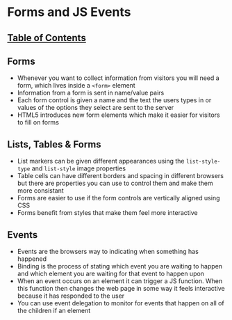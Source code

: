 # Forms and JS Events

## [Table of Contents](README.md)

## Forms

- Whenever you want to collect information from visitors you will need a form, which lives inside a `<form>` element
- Information from a form is sent in name/value pairs
- Each form control is given a name and the text the users types in or values of the options they select are sent to the server
- HTML5 introduces new form elements which make it easier for visitors to fill on forms

## Lists, Tables & Forms

- List markers can be given different appearances using the `list-style-type` and `list-style` image properties
- Table cells can have different borders and spacing in different browsers but there are properties you can use to control them and make them more consistant
- Forms are easier to use if the form controls are vertically aligned using CSS
- Forms benefit from styles that make them feel more interactive

## Events

- Events are the browsers way to indicating when something has happened
- Binding is the process of stating which event you are waiting to happen and which element you are waiting for that event to happen upon
- When an event occurs on an element it can trigger a JS function. 
  When this function then changes the web page in some way it feels interactive because it has responded to the user
- You can use event delegation to monitor for events that happen on all of the children if an element